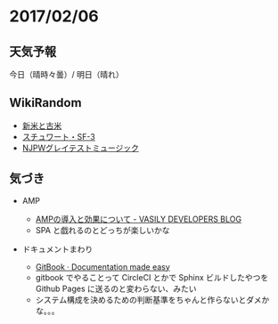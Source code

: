 # 2017/02/06

## 天気予報

今日（晴時々曇）/ 明日（晴れ）

## WikiRandom

* [新米と古米](https://ja.wikipedia.org/wiki/%E6%96%B0%E7%B1%B3%E3%81%A8%E5%8F%A4%E7%B1%B3)
* [スチュワート・SF-3](https://ja.wikipedia.org/wiki/%E3%82%B9%E3%83%81%E3%83%A5%E3%83%AF%E3%83%BC%E3%83%88%E3%83%BBSF-3)
* [NJPWグレイテストミュージック](https://ja.wikipedia.org/wiki/NJPW%E3%82%B0%E3%83%AC%E3%82%A4%E3%83%86%E3%82%B9%E3%83%88%E3%83%9F%E3%83%A5%E3%83%BC%E3%82%B8%E3%83%83%E3%82%AF)

## 気づき

* AMP
    * [AMPの導入と効果について - VASILY DEVELOPERS BLOG](http://tech.vasily.jp/entry/amp)
    * SPA と戯れるのとどっちが楽しいかな

* ドキュメントまわり
    * [GitBook · Documentation made easy](https://www.gitbook.com/)
    * gitbook でやることって CircleCI とかで Sphinx ビルドしたやつを Github Pages に送るのと変わらない、みたい
    * システム構成を決めるための判断基準をちゃんと作らないとダメかな。。。
